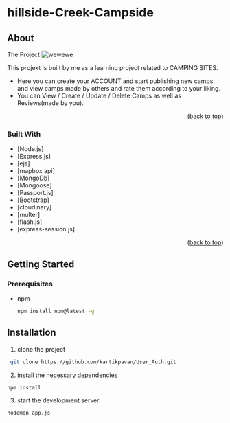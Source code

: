 # hillside-Creek-Campside

<!-- ABOUT THE PROJECT -->
## About 
The Project
![wewewe](https://user-images.githubusercontent.com/81632171/151202607-23787210-ef14-40a5-a157-526b87667dfc.png)

This projext is built by me as a learning project related to CAMPING SITES.

* Here you can create your ACCOUNT and start publishing new camps and view camps made by others and rate them according to your liking.
* You can View / Create / Update / Delete Camps as well as Reviews(made by you).

<p align="right">(<a href="#top">back to top</a>)</p>

### Built With


* [Node.js]
* [Express.js]
* [ejs]
* [mapbox api]
* [MongoDb]
* [Mongoose]
* [Passport.js]
* [Bootstrap]
* [cloudinary]
* [multer]
* [flash.js]
* [express-session.js]

<p align="right">(<a href="#top">back to top</a>)</p>


<!-- GETTING STARTED -->
## Getting Started


### Prerequisites

* npm
  ```sh
  npm install npm@latest -g
  ```


## Installation
1) clone the project
```bash
 git clone https://github.com/kartikpavan/User_Auth.git
```
2) install the necessary dependencies
``` bash
npm install
```
3) start the development server
``` bash
nodemon app.js
```
